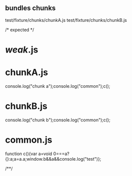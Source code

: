 ## bundles chunks
test/fixture/chunks/chunkA.js test/fixture/chunks/chunkB.js

/* expected */
# $weak$.js




# chunkA.js

console.log("chunk a");console.log("common");c();


# chunkB.js

console.log("chunk b");console.log("common");c();


# common.js

function c(){var a=void 0===a?{}:a;a=a.a;window.b&&a&&console.log("test")};

/**/